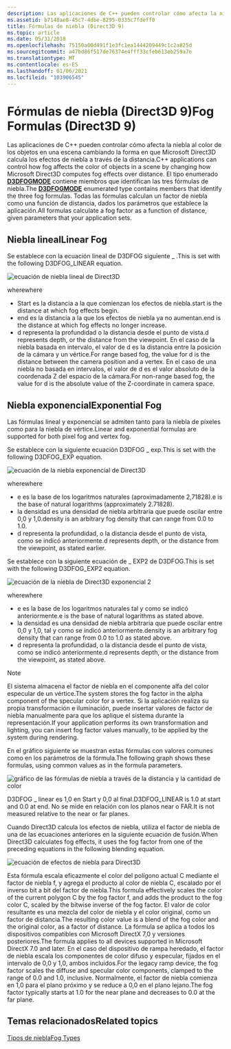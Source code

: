 ```yaml
---
description: Las aplicaciones de C++ pueden controlar cómo afecta la niebla al color de los objetos en una escena cambiando la forma en que Microsoft Direct3D calcula los efectos de niebla a través de la distancia.
ms.assetid: b7148ae8-45c7-4dbe-8295-0335c7fdeff0
title: Fórmulas de niebla (Direct3D 9)
ms.topic: article
ms.date: 05/31/2018
ms.openlocfilehash: 75150a00d491f1e3fc1ea1444209449c1c2a825d
ms.sourcegitcommit: a47bd86f517de76374e4fff33cfeb613eb259a7e
ms.translationtype: MT
ms.contentlocale: es-ES
ms.lasthandoff: 01/06/2021
ms.locfileid: "103906545"
---
```

# <a name="fog-formulas-direct3d-9"></a><span data-ttu-id="6d1fd-103">Fórmulas de niebla (Direct3D 9)</span><span class="sxs-lookup"><span data-stu-id="6d1fd-103">Fog Formulas (Direct3D 9)</span></span>

<span data-ttu-id="6d1fd-104">Las aplicaciones de C++ pueden controlar cómo afecta la niebla al color de los objetos en una escena cambiando la forma en que Microsoft Direct3D calcula los efectos de niebla a través de la distancia.</span><span class="sxs-lookup"><span data-stu-id="6d1fd-104">C++ applications can control how fog affects the color of objects in a scene by changing how Microsoft Direct3D computes fog effects over distance.</span></span> <span data-ttu-id="6d1fd-105">El tipo enumerado [**D3DFOGMODE**](./d3dfogmode.md) contiene miembros que identifican las tres fórmulas de niebla.</span><span class="sxs-lookup"><span data-stu-id="6d1fd-105">The [**D3DFOGMODE**](./d3dfogmode.md) enumerated type contains members that identify the three fog formulas.</span></span> <span data-ttu-id="6d1fd-106">Todas las fórmulas calculan un factor de niebla como una función de distancia, dados los parámetros que establece la aplicación.</span><span class="sxs-lookup"><span data-stu-id="6d1fd-106">All formulas calculate a fog factor as a function of distance, given parameters that your application sets.</span></span>

## <a name="linear-fog"></a><span data-ttu-id="6d1fd-107">Niebla lineal</span><span class="sxs-lookup"><span data-stu-id="6d1fd-107">Linear Fog</span></span>

<span data-ttu-id="6d1fd-108">Se establece con la ecuación lineal de D3DFOG siguiente \_ .</span><span class="sxs-lookup"><span data-stu-id="6d1fd-108">This is set with the following D3DFOG\_LINEAR equation.</span></span>

![ecuación de niebla lineal de Direct3D](images/fogliner.png)

<span data-ttu-id="6d1fd-110">where</span><span class="sxs-lookup"><span data-stu-id="6d1fd-110">where</span></span>

-   <span data-ttu-id="6d1fd-111">Start es la distancia a la que comienzan los efectos de niebla.</span><span class="sxs-lookup"><span data-stu-id="6d1fd-111">start is the distance at which fog effects begin.</span></span>
-   <span data-ttu-id="6d1fd-112">end es la distancia a la que los efectos de niebla ya no aumentan.</span><span class="sxs-lookup"><span data-stu-id="6d1fd-112">end is the distance at which fog effects no longer increase.</span></span>
-   <span data-ttu-id="6d1fd-113">d representa la profundidad o la distancia desde el punto de vista.</span><span class="sxs-lookup"><span data-stu-id="6d1fd-113">d represents depth, or the distance from the viewpoint.</span></span> <span data-ttu-id="6d1fd-114">En el caso de la niebla basada en intervalo, el valor de d es la distancia entre la posición de la cámara y un vértice.</span><span class="sxs-lookup"><span data-stu-id="6d1fd-114">For range based fog, the value for d is the distance between the camera position and a vertex.</span></span> <span data-ttu-id="6d1fd-115">En el caso de una niebla no basada en intervalos, el valor de d es el valor absoluto de la coordenada Z del espacio de la cámara.</span><span class="sxs-lookup"><span data-stu-id="6d1fd-115">For non-range based fog, the value for d is the absolute value of the Z-coordinate in camera space.</span></span>

## <a name="exponential-fog"></a><span data-ttu-id="6d1fd-116">Niebla exponencial</span><span class="sxs-lookup"><span data-stu-id="6d1fd-116">Exponential Fog</span></span>

<span data-ttu-id="6d1fd-117">Las fórmulas lineal y exponencial se admiten tanto para la niebla de píxeles como para la niebla de vértice.</span><span class="sxs-lookup"><span data-stu-id="6d1fd-117">Linear and exponential formulas are supported for both pixel fog and vertex fog.</span></span>

<span data-ttu-id="6d1fd-118">Se establece con la siguiente ecuación D3DFOG \_ exp.</span><span class="sxs-lookup"><span data-stu-id="6d1fd-118">This is set with the following D3DFOG\_EXP equation.</span></span>

![ecuación de la niebla exponencial de Direct3D](images/fogexp.png)

<span data-ttu-id="6d1fd-120">where</span><span class="sxs-lookup"><span data-stu-id="6d1fd-120">where</span></span>

-   <span data-ttu-id="6d1fd-121">e es la base de los logaritmos naturales (aproximadamente 2,71828).</span><span class="sxs-lookup"><span data-stu-id="6d1fd-121">e is the base of natural logarithms (approximately 2.71828).</span></span>
-   <span data-ttu-id="6d1fd-122">la densidad es una densidad de niebla arbitraria que puede oscilar entre 0,0 y 1,0.</span><span class="sxs-lookup"><span data-stu-id="6d1fd-122">density is an arbitrary fog density that can range from 0.0 to 1.0.</span></span>
-   <span data-ttu-id="6d1fd-123">d representa la profundidad, o la distancia desde el punto de vista, como se indicó anteriormente.</span><span class="sxs-lookup"><span data-stu-id="6d1fd-123">d represents depth, or the distance from the viewpoint, as stated earlier.</span></span>

<span data-ttu-id="6d1fd-124">Se establece con la siguiente ecuación de \_ EXP2 de D3DFOG.</span><span class="sxs-lookup"><span data-stu-id="6d1fd-124">This is set with the following D3DFOG\_EXP2 equation.</span></span>

![ecuación de la niebla de Direct3D exponencial 2](images/fogexp2.png)

<span data-ttu-id="6d1fd-126">where</span><span class="sxs-lookup"><span data-stu-id="6d1fd-126">where</span></span>

-   <span data-ttu-id="6d1fd-127">e es la base de los logaritmos naturales tal y como se indicó anteriormente.</span><span class="sxs-lookup"><span data-stu-id="6d1fd-127">e is the base of natural logarithms as stated above.</span></span>
-   <span data-ttu-id="6d1fd-128">la densidad es una densidad de niebla arbitraria que puede oscilar entre 0,0 y 1,0, tal y como se indicó anteriormente.</span><span class="sxs-lookup"><span data-stu-id="6d1fd-128">density is an arbitrary fog density that can range from 0.0 to 1.0 as stated above.</span></span>
-   <span data-ttu-id="6d1fd-129">d representa la profundidad, o la distancia desde el punto de vista, como se indicó anteriormente.</span><span class="sxs-lookup"><span data-stu-id="6d1fd-129">d represents depth, or the distance from the viewpoint, as stated above.</span></span>

> [!Note]  
> <span data-ttu-id="6d1fd-130">El sistema almacena el factor de niebla en el componente alfa del color especular de un vértice.</span><span class="sxs-lookup"><span data-stu-id="6d1fd-130">The system stores the fog factor in the alpha component of the specular color for a vertex.</span></span> <span data-ttu-id="6d1fd-131">Si la aplicación realiza su propia transformación e iluminación, puede insertar valores de factor de niebla manualmente para que los aplique el sistema durante la representación.</span><span class="sxs-lookup"><span data-stu-id="6d1fd-131">If your application performs its own transformation and lighting, you can insert fog factor values manually, to be applied by the system during rendering.</span></span>

 

<span data-ttu-id="6d1fd-132">En el gráfico siguiente se muestran estas fórmulas con valores comunes como en los parámetros de la fórmula.</span><span class="sxs-lookup"><span data-stu-id="6d1fd-132">The following graph shows these formulas, using common values as in the formula parameters.</span></span>

![gráfico de las fórmulas de niebla a través de la distancia y la cantidad de color](images/foggraph.png)

<span data-ttu-id="6d1fd-134">D3DFOG \_ linear es 1,0 en Start y 0,0 al final.</span><span class="sxs-lookup"><span data-stu-id="6d1fd-134">D3DFOG\_LINEAR is 1.0 at start and 0.0 at end.</span></span> <span data-ttu-id="6d1fd-135">No se mide en relación con los planos near o FAR.</span><span class="sxs-lookup"><span data-stu-id="6d1fd-135">It is not measured relative to the near or far planes.</span></span>

<span data-ttu-id="6d1fd-136">Cuando Direct3D calcula los efectos de niebla, utiliza el factor de niebla de una de las ecuaciones anteriores en la siguiente ecuación de fusión.</span><span class="sxs-lookup"><span data-stu-id="6d1fd-136">When Direct3D calculates fog effects, it uses the fog factor from one of the preceding equations in the following blending equation.</span></span>

![ecuación de efectos de niebla para Direct3D](images/fogcalc.png)

<span data-ttu-id="6d1fd-138">Esta fórmula escala eficazmente el color del polígono actual C mediante el factor de niebla f, y agrega el producto al color de niebla C, escalado por el inverso bit a bit del factor de niebla.</span><span class="sxs-lookup"><span data-stu-id="6d1fd-138">This formula effectively scales the color of the current polygon C by the fog factor f, and adds the product to the fog color C, scaled by the bitwise inverse of the fog factor.</span></span> <span data-ttu-id="6d1fd-139">El valor de color resultante es una mezcla del color de niebla y el color original, como un factor de distancia.</span><span class="sxs-lookup"><span data-stu-id="6d1fd-139">The resulting color value is a blend of the fog color and the original color, as a factor of distance.</span></span> <span data-ttu-id="6d1fd-140">La fórmula se aplica a todos los dispositivos compatibles con Microsoft DirectX 7,0 y versiones posteriores.</span><span class="sxs-lookup"><span data-stu-id="6d1fd-140">The formula applies to all devices supported in Microsoft DirectX 7.0 and later.</span></span> <span data-ttu-id="6d1fd-141">En el caso del dispositivo de rampa heredado, el factor de niebla escala los componentes de color difuso y especular, fijados en el intervalo de 0,0 y 1,0, ambos incluidos.</span><span class="sxs-lookup"><span data-stu-id="6d1fd-141">For the legacy ramp device, the fog factor scales the diffuse and specular color components, clamped to the range of 0.0 and 1.0, inclusive.</span></span> <span data-ttu-id="6d1fd-142">Normalmente, el factor de niebla comienza en 1,0 para el plano próximo y se reduce a 0,0 en el plano lejano.</span><span class="sxs-lookup"><span data-stu-id="6d1fd-142">The fog factor typically starts at 1.0 for the near plane and decreases to 0.0 at the far plane.</span></span>

## <a name="related-topics"></a><span data-ttu-id="6d1fd-143">Temas relacionados</span><span class="sxs-lookup"><span data-stu-id="6d1fd-143">Related topics</span></span>

<dl> <dt>

[<span data-ttu-id="6d1fd-144">Tipos de niebla</span><span class="sxs-lookup"><span data-stu-id="6d1fd-144">Fog Types</span></span>](fog-types.md)
</dt> </dl>

 

 
